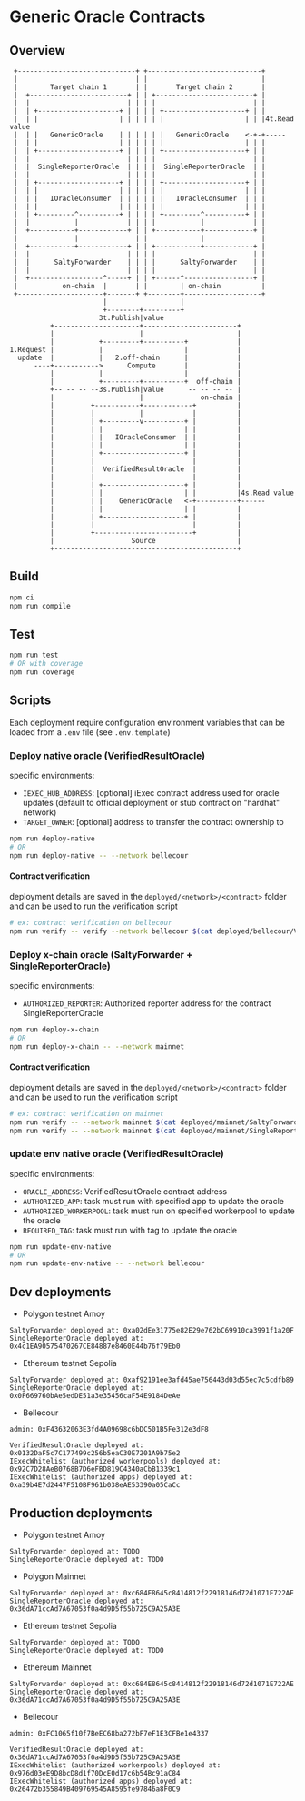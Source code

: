 # Generic Oracle Contracts

## Overview

```
 +-----------------------------+ +----------------------------+
 |                             | |                            |
 |        Target chain 1       | |       Target chain 2       |
 |  +------------------------+ | | +------------------------+ |
 |  |                        | | | |                        | |
 |  | +--------------------+ | | | | +--------------------+ | |
 |  | |                    | | | | | |                    | | |4t.Read value
 |  | |   GenericOracle    | | | | | |   GenericOracle    <-+-+-----
 |  | |                    | | | | | |                    | | |
 |  | +--------------------+ | | | | +--------------------+ | |
 |  |                        | | | |                        | |
 |  |  SingleReporterOracle  | | | |  SingleReporterOracle  | |
 |  |                        | | | |                        | |
 |  | +--------------------+ | | | | +--------------------+ | |
 |  | |                    | | | | | |                    | | |
 |  | |   IOracleConsumer  | | | | | |   IOracleConsumer  | | |
 |  | |                    | | | | | |                    | | |
 |  | +---------^----------+ | | | | +---------^----------+ | |
 |  |           |            | | | |           |            | |
 |  +-----------+------------+ | | +-----------+------------+ |
 |              |              | |             |              |
 |  +-----------+------------+ | | +-----------+------------+ |
 |  |                        | | | |                        | |
 |  |      SaltyForwarder    | | | |      SaltyForwarder    | |
 |  |                        | | | |                        | |
 |  +------------------^-----+ | | +------^-----------------+ |
 |           on-chain  |       | |        | on-chain          |
 +---------------------+-------+ +--------+-------------------+
                       |                  |
                       +--------+---------+
                      3t.Publish|value
          +---------------------+-----------------------+
          |                     |                       |
          |           +---------+----------+            |
1.Request |           |                    |            |
  update  |           |   2.off-chain      |            |
      ----+----------->      Compute       |            |
          |           |                    |            |
          |           +---------+----------+  off-chain |
          +-- -- -- --3s.Publish|value      -- -- -- -- |
          |                     |              on-chain |
          |         +-----------+------------+          |
          |         |           |            |          |
          |         | +---------v----------+ |          |
          |         | |                    | |          |
          |         | |   IOracleConsumer  | |          |
          |         | |                    | |          |
          |         | +--------------------+ |          |
          |         |                        |          |
          |         |  VerifiedResultOracle  |          |
          |         |                        |          |
          |         | +--------------------+ |          |
          |         | |                    | |          |4s.Read value
          |         | |    GenericOracle   <-+----------+------
          |         | |                    | |          |
          |         | +--------------------+ |          |
          |         |                        |          |
          |         +------------------------+          |
          |                   Source                    |
          +---------------------------------------------+
```

## Build

```sh
npm ci
npm run compile
```

## Test

```sh
npm run test
# OR with coverage
npm run coverage
```

## Scripts

Each deployment require configuration environment variables that can be loaded from a `.env` file (see `.env.template`)

### Deploy native oracle (VerifiedResultOracle)

specific environments:

- `IEXEC_HUB_ADDRESS`: \[optional\] iExec contract address used for oracle updates (default to official deployment or stub contract on "hardhat" network)
- `TARGET_OWNER`: \[optional\] address to transfer the contract ownership to

```sh
npm run deploy-native
# OR
npm run deploy-native -- --network bellecour
```

#### Contract verification

deployment details are saved in the `deployed/<network>/<contract>` folder and can be used to run the verification script

```sh
# ex: contract verification on bellecour
npm run verify -- verify --network bellecour $(cat deployed/bellecour/VerifiedResultOracle/address) $(cat deployed/bellecour/VerifiedResultOracle/constructorArgs)
```

### Deploy x-chain oracle (SaltyForwarder + SingleReporterOracle)

specific environments:

- `AUTHORIZED_REPORTER`: Authorized reporter address for the contract SingleReporterOracle

```sh
npm run deploy-x-chain
# OR
npm run deploy-x-chain -- --network mainnet
```

#### Contract verification

deployment details are saved in the `deployed/<network>/<contract>` folder and can be used to run the verification script

```sh
# ex: contract verification on mainnet
npm run verify -- --network mainnet $(cat deployed/mainnet/SaltyForwarder/address) $(cat deployed/mainnet/SaltyForwarder/constructorArgs)
npm run verify -- --network mainnet $(cat deployed/mainnet/SingleReporterOracle/address) $(cat deployed/mainnet/SingleReporterOracle/constructorArgs)
```

### update env native oracle (VerifiedResultOracle)

specific environments:

- `ORACLE_ADDRESS`: VerifiedResultOracle contract address
- `AUTHORIZED_APP`: task must run with specified app to update the oracle
- `AUTHORIZED_WORKERPOOL`: task must run on specified workerpool to update the oracle
- `REQUIRED_TAG`: task must run with tag to update the oracle

```sh
npm run update-env-native
# OR
npm run update-env-native -- --network bellecour
```

## Dev deployments

- Polygon testnet Amoy

```
SaltyForwarder deployed at: 0xa02dEe31775e82E29e762bC69910ca3991f1a20F
SingleReporterOracle deployed at: 0x4c1EA90575470267CE84887e8460E44b76f79Eb0
```

- Ethereum testnet Sepolia

```
SaltyForwarder deployed at: 0xaf92191ee3afd45ae756443d03d55ec7c5cdfb89
SingleReporterOracle deployed at: 0x0F669760bAe5edDE51a3e35456caF54E9184DeAe
```

- Bellecour

```
admin: 0xF43632063E3fd4A09698c6bDC501B5Fe312e3dF8

VerifiedResultOracle deployed at: 0x0132DaF5c7C177499c256b5eaC30E7201A9b75e2
IExecWhitelist (authorized workerpools) deployed at: 0x92C7D28AeB0768B7D6eFBD819C4340aCbB1339c1
IExecWhitelist (authorized apps) deployed at: 0xa39b4E7d2447F510BF961b038eAE53390a05CaCc
```

## Production deployments

- Polygon testnet Amoy

```
SaltyForwarder deployed at: TODO
SingleReporterOracle deployed at: TODO
```

- Polygon Mainnet

```
SaltyForwarder deployed at: 0xc684E8645c8414812f22918146d72d1071E722AE
SingleReporterOracle deployed at: 0x36dA71ccAd7A67053f0a4d9D5f55b725C9A25A3E
```

- Ethereum testnet Sepolia

```
SaltyForwarder deployed at: TODO
SingleReporterOracle deployed at: TODO
```

- Ethereum Mainnet

```
SaltyForwarder deployed at: 0xc684E8645c8414812f22918146d72d1071E722AE
SingleReporterOracle deployed at: 0x36dA71ccAd7A67053f0a4d9D5f55b725C9A25A3E
```

- Bellecour

```
admin: 0xFC1065f10f7BeEC68ba272bF7eF1E3CFBe1e4337

VerifiedResultOracle deployed at: 0x36dA71ccAd7A67053f0a4d9D5f55b725C9A25A3E
IExecWhitelist (authorized workerpools) deployed at: 0x976d03eE9D8bcD8d1f70DcE0d17c6b54Bc91aC84
IExecWhitelist (authorized apps) deployed at: 0x26472b355849B409769545A8595fe97846a8F0C9
```
